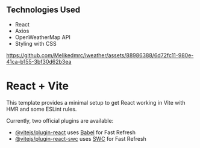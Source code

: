 ## Technologies Used

- React
- Axios
- OpenWeatherMap API
- Styling with CSS

https://github.com/Melikedmrc/iweather/assets/88986388/6d72fc11-980e-41ca-b155-3bf30d62b3ea


# React + Vite

This template provides a minimal setup to get React working in Vite with HMR and some ESLint rules.

Currently, two official plugins are available:

- [@vitejs/plugin-react](https://github.com/vitejs/vite-plugin-react/blob/main/packages/plugin-react/README.md) uses [Babel](https://babeljs.io/) for Fast Refresh
- [@vitejs/plugin-react-swc](https://github.com/vitejs/vite-plugin-react-swc) uses [SWC](https://swc.rs/) for Fast Refresh
